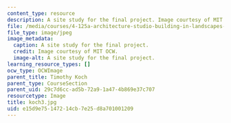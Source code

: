 ```yaml
---
content_type: resource
description: A site study for the final project. Image courtesy of MIT OCW.
file: /media/courses/4-125a-architecture-studio-building-in-landscapes-fall-2005/e15d9e75147214cb7e25d8a701001209_koch3.jpg
file_type: image/jpeg
image_metadata:
  caption: A site study for the final project.
  credit: Image courtesy of MIT OCW.
  image-alt: A site study for the final project.
learning_resource_types: []
ocw_type: OCWImage
parent_title: Timothy Koch
parent_type: CourseSection
parent_uid: 29c7d6cc-ad5b-72a9-1a47-4b869e37c707
resourcetype: Image
title: koch3.jpg
uid: e15d9e75-1472-14cb-7e25-d8a701001209
---
```

